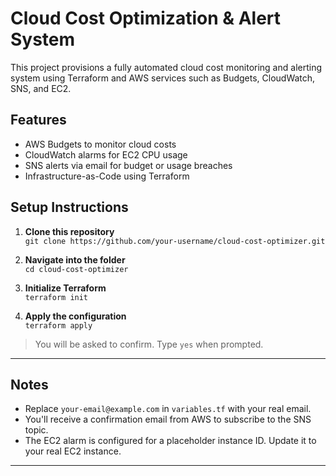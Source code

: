 # Cloud Cost Optimization & Alert System

This project provisions a fully automated cloud cost monitoring and alerting system using Terraform and AWS services such as Budgets, CloudWatch, SNS, and EC2.

## Features
- AWS Budgets to monitor cloud costs
- CloudWatch alarms for EC2 CPU usage
- SNS alerts via email for budget or usage breaches
- Infrastructure-as-Code using Terraform

## Setup Instructions

1. **Clone this repository**  
   `git clone https://github.com/your-username/cloud-cost-optimizer.git`

2. **Navigate into the folder**  
   `cd cloud-cost-optimizer`

3. **Initialize Terraform**  
   `terraform init`

4. **Apply the configuration**  
   `terraform apply`

> You will be asked to confirm. Type `yes` when prompted.

---

## Notes
- Replace `your-email@example.com` in `variables.tf` with your real email.
- You'll receive a confirmation email from AWS to subscribe to the SNS topic.
- The EC2 alarm is configured for a placeholder instance ID. Update it to your real EC2 instance.

---


